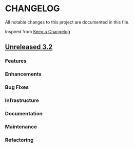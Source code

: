 # CHANGELOG
All notable changes to this project are documented in this file.

Inspired from [Keep a Changelog](https://keepachangelog.com/en/1.1.0/)

## [Unreleased 3.2](https://github.com/opensearch-project/opensearch-remote-metadata-sdk/compare/3.1...HEAD)
### Features
### Enhancements
### Bug Fixes
### Infrastructure
### Documentation
### Maintenance
### Refactoring
